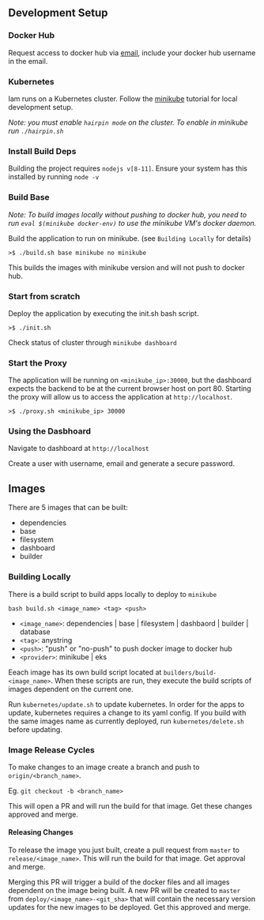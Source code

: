 ## Development Setup
### Docker Hub
Request access to docker hub via [email](mailto:coldassteveniceberg@gmail.com?Subject=IAM%20Docker%20Access&Body=Docker%20pull%20request), include your docker hub username in the email.

### Kubernetes
Iam runs on a Kubernetes cluster. Follow the [minikube](https://kubernetes.io/docs/tutorials/hello-minikube/) tutorial for local development setup.

*Note: you must enable `hairpin mode` on the cluster. To enable in minikube run `./hairpin.sh`*

### Install Build Deps
Building the project requires `nodejs v[8-11]`. Ensure your system has this installed by running `node -v`

### Build Base

*Note: To build images locally without pushing to docker hub, you need to run `eval $(minikube docker-env)` to use the minikube VM's docker daemon.*

Build the application to run on minikube. (see `Building Locally` for details)

`>$ ./build.sh base minikube no minikube`

This builds the images with minikube version and will not push to docker hub.

### Start from scratch
Deploy the application by executing the init.sh bash script.

`>$ ./init.sh`

Check status of cluster through `minikube dashboard`

### Start the Proxy
The application will be running on `<minikube_ip>:30000`, but the dashboard expects the backend to be at the current browser host on port 80. 
Starting the proxy will allow us to access the application at `http://localhost`.

`>$ ./proxy.sh <minikube_ip> 30000`

### Using the Dasbhoard
Navigate to dashboard at `http://localhost`

Create a user with username, email and generate a secure password.

## Images
There are 5 images that can be built:
- dependencies
- base
- filesystem
- dashboard
- builder

### Building Locally
There is a build script to build apps locally to deploy to `minikube`

`bash build.sh <image_name> <tag> <push>`
- `<image_name>`: dependencies | base | filesystem | dashbaord | builder | database
- `<tag>`: anystring
- `<push>`: "push" or "no-push" to push docker image to docker hub
- `<provider>`: minikube | eks

Eeach image has its own build script located at `builders/build-<image_name>`. When these scripts are run, they execute the build scripts of images dependent on the current one. 

Run `kubernetes/update.sh` to update kubernetes. In order for the apps to update, kubernetes requires a change to its yaml config. If you build with the same images name as currently deployed, run `kubernetes/delete.sh` before updating.

### Image Release Cycles
To make changes to an image create a branch and push to `origin/<branch_name>`.

Eg. `git checkout -b <branch_name>`

This will open a PR and will run the build for that image. Get these changes approved and merge.

#### Releasing Changes
To release the image you just built, create a pull request from `master` to `release/<image_name>`. This will run the build for that image. Get approval and merge.

Merging this PR will trigger a build of the docker files and all images dependent on the image being built. A new PR will be created to `master` from `deploy/<image_name>-<git_sha>` that will contain the necessary version updates for the new images to be deployed. Get this approved and merge.
